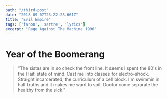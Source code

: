 ```yaml
---
path: "/third-post"
date: "2018-09-07T23:22:28.661Z"
title: "Evil Empire"
tags: ['fanon', 'sartre', 'lyrics']
excerpt: "Rage Against The Machine 1996"
---
```


# Year of the Boomerang

> "The sistas are in so check the front line. It seems I spent the 80's in the Haiti state of mind. Cast me into classes for electro-shock. Straight incarcerated, the curriculum of a cell block. I'm swimmin in half truths and it makes me want to spit. Doctor come separate the healthy from the sick."
